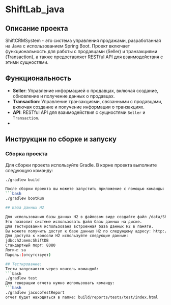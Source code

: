 # ShiftLab_java

## Описание проекта

ShiftCRMSystem - это система управления продажами, разработанная на Java с использованием Spring Boot. 
Проект включает функциональность для работы с продавцами (Seller) и транзакциями (Transaction), 
а также предоставляет RESTful API для взаимодействия с этими сущностями.

## Функциональность

- **Seller**: Управление информацией о продавцах, включая создание, обновление и получение данных о продавцах.
- **Transaction**: Управление транзакциями, связанными с продавцами, включая создание и получение информации о транзакциях.
- **API**: RESTful API для взаимодействия с сущностями `Seller` и `Transaction`.
- 
## Инструкции по сборке и запуску

### Сборка проекта

Для сборки проекта используйте Gradle. В корне проекта выполните следующую команду:

```bash
./gradlew build

После сборки проекта вы можете запустить приложение с помощью команды:
```bash
./gradlew bootRun

## База данных H2

Для использования базы данных H2 в файловом виде создайте файл /data/ShiftDB в папке проекта.
Это позволит системе использовать файл базы данных на диске.
Для тестирования использована встроенная база данных H2 в памяти.
Вы можете получить доступ к базе данных H2 по следующему адресу: http://localhost:8080/h2-console
Для доступа к консоли H2 используйте следующие данные:
jdbc:h2:mem:ShiftDB
Стандартный порт: 8080
Логин: sa
Пароль:(отсутствует)

## Тестирование:
Тесты запускаются через консоль командой:
```bash
./gradlew test
Для генерации отчета нужно использовать команду:
```bash
./gradlew jacocoTestReport
отчет будет находиться в папке: build/reports/tests/test/index.html
